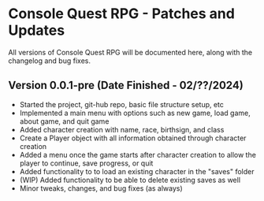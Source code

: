 # Console Quest RPG - Patches and Updates
All versions of Console Quest RPG will be documented here, along with the changelog and bug fixes.

## Version 0.0.1-pre (Date Finished - 02/??/2024)
- Started the project, git-hub repo, basic file structure setup, etc
- Implemented a main menu with options such as new game, load game, about game, and quit game
- Added character creation with name, race, birthsign, and class
- Create a Player object with all information obtained through character creation
- Added a menu once the game starts after character creation to allow the player to continue, save progress, or quit
- Added functionality to to load an existing character in the "saves" folder
- (WIP) Added functionality to be able to delete existing saves as well
- Minor tweaks, changes, and bug fixes (as always)